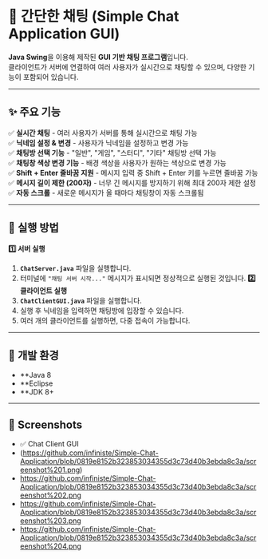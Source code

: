 # 💬 간단한 채팅 (Simple Chat Application GUI)

**Java Swing**을 이용해 제작된 **GUI 기반 채팅 프로그램**입니다.  
클라이언트가 서버에 연결하여 여러 사용자가 실시간으로 채팅할 수 있으며, 다양한 기능이 포함되어 있습니다.

---

## ✨ 주요 기능
✅ **실시간 채팅** - 여러 사용자가 서버를 통해 실시간으로 채팅 가능  
✅ **닉네임 설정 & 변경** - 사용자가 닉네임을 설정하고 변경 가능  
✅ **채팅방 선택 기능** - "일반", "게임", "스터디", "기타" 채팅방 선택 가능  
✅ **채팅창 색상 변경 기능** - 배경 색상을 사용자가 원하는 색상으로 변경 가능  
✅ **Shift + Enter 줄바꿈 지원** - 메시지 입력 중 Shift + Enter 키를 누르면 줄바꿈 가능  
✅ **메시지 길이 제한 (200자)** - 너무 긴 메시지를 방지하기 위해 최대 200자 제한 설정  
✅ **자동 스크롤** - 새로운 메시지가 올 때마다 채팅창이 자동 스크롤됨  

---

## 🚀 실행 방법
**1️⃣ 서버 실행**
1. **`ChatServer.java`** 파일을 실행합니다.
2. 터미널에 `"채팅 서버 시작..."` 메시지가 표시되면 정상적으로 실행된 것입니다.
 **2️⃣ 클라이언트 실행**
1. **`ChatClientGUI.java`** 파일을 실행합니다.
2. 실행 후 닉네임을 입력하면 채팅방에 입장할 수 있습니다.
3. 여러 개의 클라이언트를 실행하면, 다중 접속이 가능합니다.

---

## 🔧 개발 환경
- **Java 8
- **Eclipse 
- **JDK 8+
  
---

## 📸 Screenshots
- ✅ Chat Client GUI
- (https://github.com/infiniste/Simple-Chat-Application/blob/0819e8152b323853034355d3c73d40b3ebda8c3a/screenshot%201.png)
- https://github.com/infiniste/Simple-Chat-Application/blob/0819e8152b323853034355d3c73d40b3ebda8c3a/screenshot%202.png
- https://github.com/infiniste/Simple-Chat-Application/blob/0819e8152b323853034355d3c73d40b3ebda8c3a/screenshot%203.png
- https://github.com/infiniste/Simple-Chat-Application/blob/0819e8152b323853034355d3c73d40b3ebda8c3a/screenshot%204.png
